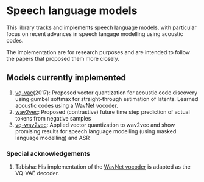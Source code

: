 # Speech language models

This library tracks and implements speech language models, with particular focus on recent advances in speech langage modelling using acoustic codes.

The implementation are for research purposes and are intended to follow the papers that proposed them more closely.

## Models currently implemented

1. [vq-vae](https://arxiv.org/abs/1711.00937)(2017): Proposed vector quantization for acoustic code discovery using gumbel softmax for straight-through estimation of latents. Learned acoustic codes using a WavNet vocoder.
1. [wav2vec](https://arxiv.org/abs/1904.05862): Proposed (contrastive) future time step prediction of actual tokens from negative samples
1. [vq-wav2vec](https://arxiv.org/abs/1910.05453): Applied vector quantization to wav2vec and show promising results for speech language modelling (using masked language modelling) and ASR

### Special acknowledgements

1. Tabisha: His implementation of the [WavNet vocoder](https://github.com/tabisheva/wavenet-vocoder) is adapted as the VQ-VAE decoder.
